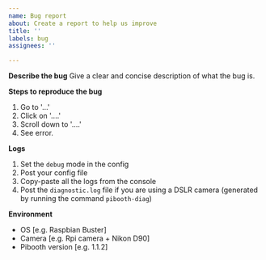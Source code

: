 ```yaml
---
name: Bug report
about: Create a report to help us improve
title: ''
labels: bug
assignees: ''

---
```


**Describe the bug**
Give a clear and concise description of what the bug is.

**Steps to reproduce the bug**
1. Go to '...'
2. Click on '....'
3. Scroll down to '....'
4. See error.

**Logs**
1. Set the `debug` mode in the config
2. Post your config file
3. Copy-paste all the logs from the console
4. Post the `diagnostic.log` file if you are using a DSLR camera (generated by running the command `pibooth-diag`)

**Environment**
 - OS [e.g. Raspbian Buster]
 - Camera [e.g. Rpi camera + Nikon D90]
 - Pibooth version [e.g. 1.1.2]
